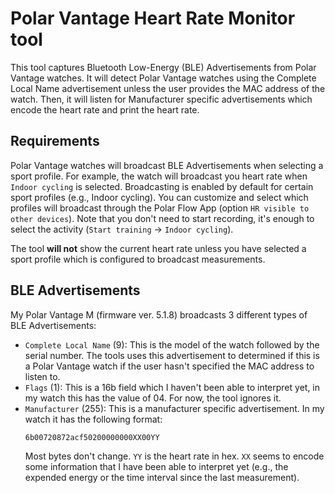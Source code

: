 # Polar Vantage Heart Rate Monitor tool

This tool captures Bluetooth Low-Energy (BLE) Advertisements from
Polar Vantage watches. It will detect Polar Vantage watches using the
Complete Local Name advertisement unless the user provides the MAC
address of the watch. Then, it will listen for Manufacturer specific
advertisements which encode the heart rate and print the heart rate.

## Requirements

Polar Vantage watches will broadcast BLE Advertisements when selecting
a sport profile. For example, the watch will broadcast you heart rate
when `Indoor cycling` is selected. Broadcasting is enabled by default
for certain sport profiles (e.g., Indoor cycling). You can customize
and select which profiles will broadcast through the Polar Flow App
(option `HR visible to other devices`). Note that you don't need to
start recording, it's enough to select the activity (`Start training` ->
`Indoor cycling`).

The tool **will not** show the current heart rate unless you have
selected a sport profile which is configured to broadcast
measurements.

## BLE Advertisements
My Polar Vantage M (firmware ver. 5.1.8) broadcasts 3 different types
of BLE Advertisements:
* `Complete Local Name` (9): This is the model of the watch followed by
  the serial number. The tools uses this advertisement to determined
  if this is a Polar Vantage watch if the user hasn't specified the
  MAC address to listen to.
* `Flags` (1): This is a 16b field which I haven't been able to
  interpret yet, in my watch this has the value of 04. For now, the
  tool ignores it.
* `Manufacturer` (255): This is a manufacturer specific
  advertisement. In my watch it has the following format:
  ```
  6b00720872acf50200000000XX00YY
  ```
  Most bytes don't change. `YY` is the heart rate in hex. `XX` seems
  to encode some information that I have been able to interpret yet
  (e.g., the expended energy or the time interval since the last
  measurement).
